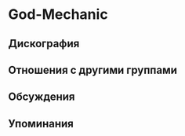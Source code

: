 # God-Mechanic



## Дискография


## Отношения с другими группами


## Обсуждения


## Упоминания


